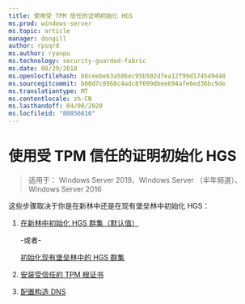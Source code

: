 ```yaml
---
title: 使用受 TPM 信任的证明初始化 HGS
ms.prod: windows-server
ms.topic: article
manager: dongill
author: rpsqrd
ms.author: ryanpu
ms.technology: security-guarded-fabric
ms.date: 08/29/2018
ms.openlocfilehash: b8ceebe63a586ec95b502dfea12f99d174549448
ms.sourcegitcommit: b00d7c8968c4adc8f699dbee694afe6ed36bc9de
ms.translationtype: MT
ms.contentlocale: zh-CN
ms.lasthandoff: 04/08/2020
ms.locfileid: "80856610"
---
```

# <a name="initialize-hgs-using-tpm-trusted-attestation"></a>使用受 TPM 信任的证明初始化 HGS

>适用于： Windows Server 2019、Windows Server （半年频道）、Windows Server 2016

这些步骤取决于你是在新林中还是在现有堡垒林中初始化 HGS：

1. [在新林中初始化 HGS 群集（默认值）](guarded-fabric-initialize-hgs-tpm-mode-default.md)

   -或者-

   [初始化现有堡垒林中的 HGS 群集](guarded-fabric-initialize-hgs-tpm-mode-bastion.md)

2. [安装受信任的 TPM 根证书](guarded-fabric-install-trusted-tpm-root-certificates.md)   
3. [配置构造 DNS](guarded-fabric-configuring-fabric-dns.md)

